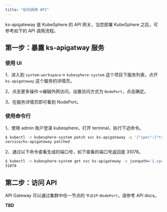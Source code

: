```yaml
---
title: "如何调用 API"
---
```


ks-apigateway 是 KubeSphere 的 API 网关，当您部署 KubeSphere 之后，可参考如下的 API 调用流程。


## 第一步：暴露 ks-apigatway 服务

### 使用 UI

1、进入到 `system-workspace`-> `kubesphere-system` 这个项目下服务列表，点开 `ks-apigateway` 这个服务的详情页。

2、点击更多操作->编辑外网访问，设置访问方式为 `NodePort`，点击确定。

3、在服务详情页即可看到 NodePort。

### 使用命令行

1、使用 admin 账户登录 kubesphere，打开 terminal，执行下述命令。

```bash
$ kubectl -n kubesphere-system patch svc ks-apigateway -p '{"spec":{"type":"NodePort"}}'
service/ks-apigateway patched
```

2、通过以下命令查看生成的端口号，如下查看的端口号返回是 31078。

```bash
$ kubectl -n kubesphere-system get svc ks-apigateway -o jsonpath='{.spec.ports[0].nodePort}'
31078
```

## 第二步：访问 API

API Gateway 可以通过集群中任一节点的 `节点IP:NodePort`，请参考 API docs。

**TBD**